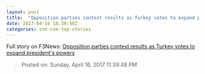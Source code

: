 ```yaml
---
layout: post
title:  "Opposition parties contest results as Turkey votes to expand president's powers"
date: 2017-04-16 18:39:48Z
categories: cnn-com-top-stories
---
```





Full story on F3News: [Opposition parties contest results as Turkey votes to expand president's powers](http://www.f3nws.com/n/uTyUfE)

> Posted on: Sunday, April 16, 2017 11:39:48 PM
